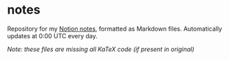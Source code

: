 # notes
Repository for my [Notion notes](https://www.notion.so/dlazaro/9f944426138e41279e9dd2d26b8a0dc9), formatted as Markdown files. Automatically updates at 0:00 UTC every day.

_Note: these files are missing all KaTeX code (if present in original)_
